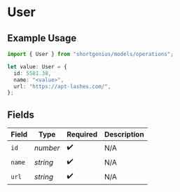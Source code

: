 # User

## Example Usage

```typescript
import { User } from "shortgenius/models/operations";

let value: User = {
  id: 5581.38,
  name: "<value>",
  url: "https://apt-lashes.com/",
};
```

## Fields

| Field              | Type               | Required           | Description        |
| ------------------ | ------------------ | ------------------ | ------------------ |
| `id`               | *number*           | :heavy_check_mark: | N/A                |
| `name`             | *string*           | :heavy_check_mark: | N/A                |
| `url`              | *string*           | :heavy_check_mark: | N/A                |